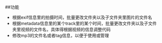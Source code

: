 ##功能
- 根据exif信息里的拍摄时间，批量更改文件夹以及子文件夹里图片的文件名
- 根据metadata信息里的某个track里的某个时间，批量更改文件夹以及子文件夹里视频的文件名，具体得根据视频的信息调整代码
- 修改mp3的文件名或者tag信息，以便于使用或管理

